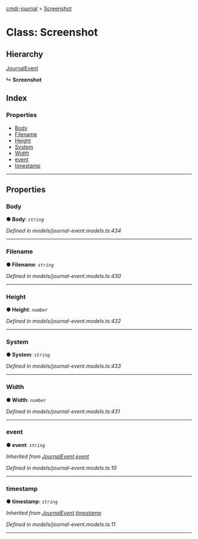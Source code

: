 [cmdr-journal](../README.md) > [Screenshot](../classes/screenshot.md)



# Class: Screenshot

## Hierarchy


 [JournalEvent](journalevent.md)

**↳ Screenshot**







## Index

### Properties

* [Body](screenshot.md#body)
* [Filename](screenshot.md#filename)
* [Height](screenshot.md#height)
* [System](screenshot.md#system)
* [Width](screenshot.md#width)
* [event](screenshot.md#event)
* [timestamp](screenshot.md#timestamp)



---
## Properties
<a id="body"></a>

###  Body

**●  Body**:  *`string`* 

*Defined in models/journal-event.models.ts:434*





___

<a id="filename"></a>

###  Filename

**●  Filename**:  *`string`* 

*Defined in models/journal-event.models.ts:430*





___

<a id="height"></a>

###  Height

**●  Height**:  *`number`* 

*Defined in models/journal-event.models.ts:432*





___

<a id="system"></a>

###  System

**●  System**:  *`string`* 

*Defined in models/journal-event.models.ts:433*





___

<a id="width"></a>

###  Width

**●  Width**:  *`number`* 

*Defined in models/journal-event.models.ts:431*





___

<a id="event"></a>

###  event

**●  event**:  *`string`* 

*Inherited from [JournalEvent](journalevent.md).[event](journalevent.md#event)*

*Defined in models/journal-event.models.ts:10*





___

<a id="timestamp"></a>

###  timestamp

**●  timestamp**:  *`string`* 

*Inherited from [JournalEvent](journalevent.md).[timestamp](journalevent.md#timestamp)*

*Defined in models/journal-event.models.ts:11*





___


